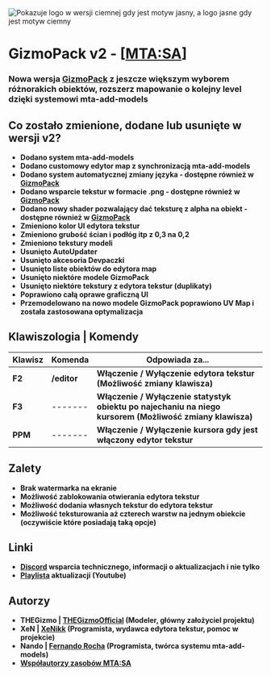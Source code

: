 <picture>
    <source media="(prefers-color-scheme: dark)" srcset="https://cdn.discordapp.com/attachments/740579816645984266/1099429497352241232/Logo_Original_White_Red_v2.png">
    <source media="(prefers-color-scheme: light)" srcset="https://cdn.discordapp.com/attachments/740579816645984266/1099431258863456306/Logo_Original_Black_Red_v2.png">
    <img alt="Pokazuje logo w wersji ciemnej gdy jest motyw jasny, a logo jasne gdy jest motyw ciemny" src="https://cdn.discordapp.com/attachments/740579816645984266/1099429497352241232/Logo_Original_White_Red_v2.png">
</picture>

# GizmoPack v2 - [[MTA:SA](https://multitheftauto.com/)]

### **Nowa wersja [GizmoPack](https://github.com/THEGizmoOfficial/GizmoPack) z jeszcze większym wyborem różnorakich obiektów, rozszerz mapowanie o kolejny level dzięki systemowi mta-add-models**

## Co zostało zmienione, dodane lub usunięte w wersji v2?

* **Dodano system mta-add-models**
* **Dodano customowy edytor map z synchronizacją mta-add-models**
* **Dodano system automatycznej zmiany języka - dostępne również w [GizmoPack](https://github.com/THEGizmoOfficial/GizmoPack)**
* **Dodano wsparcie tekstur w formacie .png - dostępne również w [GizmoPack](https://github.com/THEGizmoOfficial/GizmoPack)**
* **Dodano nowy shader pozwalający dać teksturę z alpha na obiekt - dostępne również w [GizmoPack](https://github.com/THEGizmoOfficial/GizmoPack)**
* **Zmieniono kolor UI edytora tekstur**
* **Zmieniono grubość ścian i podłóg itp z 0,3 na 0,2**
* **Zmieniono tekstury modeli**
* **Usunięto AutoUpdater**
* **Usunięto akcesoria Devpaczki**
* **Usunięto liste obiektów do edytora map**
* **Usunięto niektóre modele GizmoPack**
* **Usunięto niektóre tekstury z edytora tekstur (duplikaty)**
* **Poprawiono całą oprawe graficzną UI**
* **Przemodelowano na nowo modele GizmoPack poprawiono UV Map i została zastosowana optymalizacja**

## Klawiszologia | Komendy

| Klawisz | Komenda     | Odpowiada za...                                                                                          |
|---------|-------------|----------------------------------------------------------------------------------------------------------|
| **F2**  | **/editor** | **Włączenie / Wyłączenie edytora tekstur (Możliwość zmiany klawisza)**                                   |
| **F3**  | -------     | **Włączenie / Wyłączenie statystyk obiektu po najechaniu na niego kursorem (Możliwość zmiany klawisza)** |
| **PPM** | -------     | **Włączenie / Wyłączenie kursora gdy jest włączony edytor tekstur**                                      |

## Zalety

* **Brak watermarka na ekranie**
* **Możliwość zablokowania otwierania edytora tekstur**
* **Możliwość dodania własnych tekstur do edytora tekstur**
* **Możliwość teksturowania aż czterech warstw na jednym obiekcie (oczywiście które posiadają taką opcje)**

## Linki

* **[Discord](https://discord.com/invite/QkpgG4UKCP) wsparcia technicznego, informacji o aktualizacjach i nie tylko**
* **[Playlista](https://www.youtube.com/watch?v=2-fFXPNA6yY&list=PL0n61-pLLdETxEQEqz3fyQ18xTReJ7Wra) aktualizacji (Youtube)**

## Autorzy

* **THEGizmo | [THEGizmoOfficial](https://github.com/THEGizmoOfficial) (Modeler, główny założyciel projektu)**
* **XeN | [XeNikk](https://github.com/XeNikk) (Programista, wydawca edytora tekstur, pomoc w projekcie)**
* **Nando | [Fernando Rocha](https://github.com/Fernando-A-Rocha) (Programista, twórca systemu mta-add-models)**
* **[Współautorzy zasobów MTA:SA](https://github.com/multitheftauto/mtasa-resources)**
